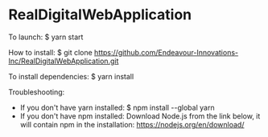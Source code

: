 # RealDigitalWebApplication

To launch: 
$ yarn start

How to install:
$ git clone https://github.com/Endeavour-Innovations-Inc/RealDigitalWebApplication.git

To install dependencies:
$ yarn install

Troubleshooting:
* If you don't have yarn installed: 
$ npm install --global yarn
* If you don't have npm installed: 
Download Node.js from the link below, it will contain npm in the installation:
https://nodejs.org/en/download/
